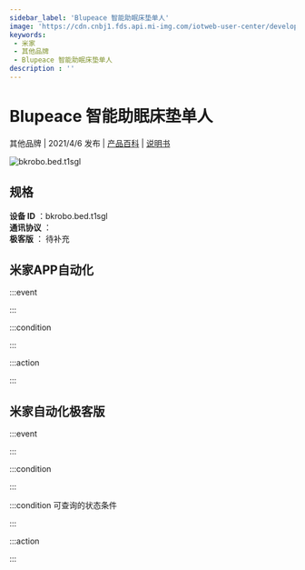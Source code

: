 ```yaml
---
sidebar_label: 'Blupeace 智能助眠床垫单人'
image: 'https://cdn.cnbj1.fds.api.mi-img.com/iotweb-user-center/developer_1679071060238WF8Z1ssx.png?GalaxyAccessKeyId=AKVGLQWBOVIRQ3XLEW&Expires=9223372036854775807&Signature=yOkEr9/K9qWYNpME8MAcdH4o0jc='
keywords: 
 - 米家
 - 其他品牌
 - Blupeace 智能助眠床垫单人
description : ''
---
```

# Blupeace 智能助眠床垫单人

其他品牌 | 2021/4/6 发布 | [产品百科](https://home.mi.com/webapp/content/baike/product/index.html?model=bkrobo.bed.t1sgl/) | [说明书](https://home.mi.com/views/introduction.html?model=bkrobo.bed.t1sgl&region=cn)

![bkrobo.bed.t1sgl](https://cdn.cnbj1.fds.api.mi-img.com/iotweb-user-center/developer_1679071060238WF8Z1ssx.png?GalaxyAccessKeyId=AKVGLQWBOVIRQ3XLEW&Expires=9223372036854775807&Signature=yOkEr9/K9qWYNpME8MAcdH4o0jc=)

## 规格  
> 
**设备 ID** ：bkrobo.bed.t1sgl  
**通讯协议** ：  
**极客版**  ： 待补充 


## 米家APP自动化  

:::event  

:::

:::condition  

:::

:::action   

:::

## 米家自动化极客版  

:::event  

:::

:::condition  

:::

:::condition 可查询的状态条件  

:::

:::action  

:::

        
